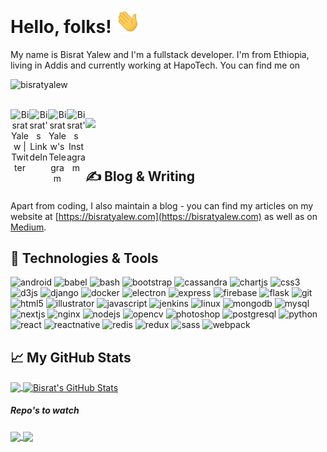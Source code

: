 
# Hello, folks! <img src="https://raw.githubusercontent.com/BisratYalew/BisratYalew/master/wave.gif" width="40px">

My name is Bisrat Yalew and I'm a fullstack developer. I'm from Ethiopia, living in Addis and currently working at HapoTech. You can find me on
<p>
</p>
<p align="left"> <img src="https://komarev.com/ghpvc/?username=bisratyalew" alt="bisratyalew" /> </p>
<br />
<div align="center">
 <a href="https://twitter.com/BisratYalew">
  <img align="left" alt="Bisrat Yalew | Twitter" width="30px" src="https://cdn.jsdelivr.net/npm/simple-icons@v3/icons/twitter.svg" />
 </a>
 <a href="https://www.linkedin.com/in/BisratYalew/">
  <img align="left" alt="Bisrat's LinkdeIn" width="30px" src="https://cdn.jsdelivr.net/npm/simple-icons@v3/icons/linkedin.svg" />
 </a>
 <a href="https://t.me/BisratYalew">
  <img align="left" alt="Bisrat Yalew's Telegram" width="30px" src="https://cdn.jsdelivr.net/npm/simple-icons@v3/icons/telegram.svg" />
 </a>
 <a href="https://www.instagram.com/BisratYalew/">
  <img align="left" alt="Bisrat's Instagram" width="30px" src="https://cdn.jsdelivr.net/npm/simple-icons@v3/icons/instagram.svg" />
 </a>
</div>

![](https://visitor-badge.glitch.me/badge?page_id=bisratyalew.bisratyalew)


<br />

## &#x270d; Blog & Writing

Apart from coding, I also maintain a blog - you can find my articles on my website at [https://bisratyalew.com](https://bisratyalew.com) as well as on [Medium](https://medium.com/@bisratyalew10).

## 🔧 Technologies & Tools

<p align="left"><img src="https://devicons.github.io/devicon/devicon.git/icons/android/android-original-wordmark.svg" alt="android" width="40" height="40"/> <img src="https://www.vectorlogo.zone/logos/babeljs/babeljs-icon.svg" alt="babel" width="40" height="40"/> <img src="https://www.vectorlogo.zone/logos/gnu_bash/gnu_bash-icon.svg" alt="bash" width="40" height="40"/> <img src="https://devicons.github.io/devicon/devicon.git/icons/bootstrap/bootstrap-plain.svg" alt="bootstrap" width="40" height="40"/> <img src="https://www.vectorlogo.zone/logos/apache_cassandra/apache_cassandra-icon.svg" alt="cassandra" width="40" height="40"/> <img src="https://www.chartjs.org/media/logo-title.svg" alt="chartjs" width="40" height="40"/> <img src="https://devicons.github.io/devicon/devicon.git/icons/css3/css3-original-wordmark.svg" alt="css3" width="40" height="40"/> <img src="https://devicons.github.io/devicon/devicon.git/icons/d3js/d3js-original.svg" alt="d3js" width="40" height="40"/> <img src="https://devicons.github.io/devicon/devicon.git/icons/django/django-original.svg" alt="django" width="40" height="40"/> <img src="https://devicons.github.io/devicon/devicon.git/icons/docker/docker-original-wordmark.svg" alt="docker" width="40" height="40"/> <img src="https://devicons.github.io/devicon/devicon.git/icons/electron/electron-original.svg" alt="electron" width="40" height="40"/> <img src="https://devicons.github.io/devicon/devicon.git/icons/express/express-original-wordmark.svg" alt="express" width="40" height="40"/> <img src="https://www.vectorlogo.zone/logos/firebase/firebase-icon.svg" alt="firebase" width="40" height="40"/> <img src="https://www.vectorlogo.zone/logos/pocoo_flask/pocoo_flask-icon.svg" alt="flask" width="40" height="40"/> <img src="https://www.vectorlogo.zone/logos/git-scm/git-scm-icon.svg" alt="git" width="40" height="40"/> <img src="https://devicons.github.io/devicon/devicon.git/icons/html5/html5-original-wordmark.svg" alt="html5" width="40" height="40"/> <img src="https://www.vectorlogo.zone/logos/adobe_illustrator/adobe_illustrator-icon.svg" alt="illustrator" width="40" height="40"/> <img src="https://devicons.github.io/devicon/devicon.git/icons/javascript/javascript-original.svg" alt="javascript" width="40" height="40"/> <img src="https://www.vectorlogo.zone/logos/jenkins/jenkins-icon.svg" alt="jenkins" width="40" height="40"/> <img src="https://devicons.github.io/devicon/devicon.git/icons/linux/linux-original.svg" alt="linux" width="40" height="40"/> <img src="https://devicons.github.io/devicon/devicon.git/icons/mongodb/mongodb-original-wordmark.svg" alt="mongodb" width="40" height="40"/> <img src="https://devicons.github.io/devicon/devicon.git/icons/mysql/mysql-original-wordmark.svg" alt="mysql" width="40" height="40"/> <img src="https://cdn.worldvectorlogo.com/logos/nextjs-3.svg" alt="nextjs" width="40" height="40"/> <img src="https://devicons.github.io/devicon/devicon.git/icons/nginx/nginx-original.svg" alt="nginx" width="40" height="40"/> <img src="https://devicons.github.io/devicon/devicon.git/icons/nodejs/nodejs-original-wordmark.svg" alt="nodejs" width="40" height="40"/> <img src="https://www.vectorlogo.zone/logos/opencv/opencv-icon.svg" alt="opencv" width="40" height="40"/> <img src="https://devicons.github.io/devicon/devicon.git/icons/photoshop/photoshop-plain.svg" alt="photoshop" width="40" height="40"/> <img src="https://devicons.github.io/devicon/devicon.git/icons/postgresql/postgresql-original-wordmark.svg" alt="postgresql" width="40" height="40"/> <img src="https://devicons.github.io/devicon/devicon.git/icons/python/python-original.svg" alt="python" width="40" height="40"/> <img src="https://devicons.github.io/devicon/devicon.git/icons/react/react-original-wordmark.svg" alt="react" width="40" height="40"/> <img src="https://reactnative.dev/img/header_logo.svg" alt="reactnative" width="40" height="40"/> <img src="https://devicons.github.io/devicon/devicon.git/icons/redis/redis-original-wordmark.svg" alt="redis" width="40" height="40"/> <img src="https://devicons.github.io/devicon/devicon.git/icons/redux/redux-original.svg" alt="redux" width="40" height="40"/> <img src="https://devicons.github.io/devicon/devicon.git/icons/sass/sass-original.svg" alt="sass" width="40" height="40"/> <img src="https://devicons.github.io/devicon/devicon.git/icons/webpack/webpack-original.svg" alt="webpack" width="40" height="40"/></p>

## &#x1f4c8; My GitHub Stats

<a href="https://github.com/BisratYalew/BisratYalew">
  <img align="center" src="https://github-readme-stats.vercel.app/api/top-langs/?username=BisratYalew&hide=html,css&title_color=ffffff&text_color=c9cacc&icon_color=2bbc8a&bg_color=1d1f21" />
</a>
<a href="https://github.com/BisratYalew/BisratYalew">
  <img align="center" src="https://github-readme-stats.vercel.app/api?username=BisratYalew&show_icons=true&line_height=27&count_private=true&title_color=ffffff&text_color=c9cacc&icon_color=2bbc8a&bg_color=1d1f21" alt="Bisrat's GitHub Stats" />
</a>


##### Repo's to watch

<a target="_blank" href="https://github.com/BisratYalew/python-cheatsheet">
  <img align="center" src="https://github-readme-stats.vercel.app/api/pin/?username=BisratYalew&repo=python-cheatsheet&title_color=ffffff&text_color=c9cacc&icon_color=2bbc8a&bg_color=1d1f21" />
</a>

<a target="_blank" href="https://github.com/BisratYalew/real-time-public-chat">
  <img align="center" src="https://github-readme-stats.vercel.app/api/pin/?username=BisratYalew&repo=real-time-public-chat&title_color=ffffff&text_color=c9cacc&icon_color=2bbc8a&bg_color=1d1f21" />
</a>    

<p>
